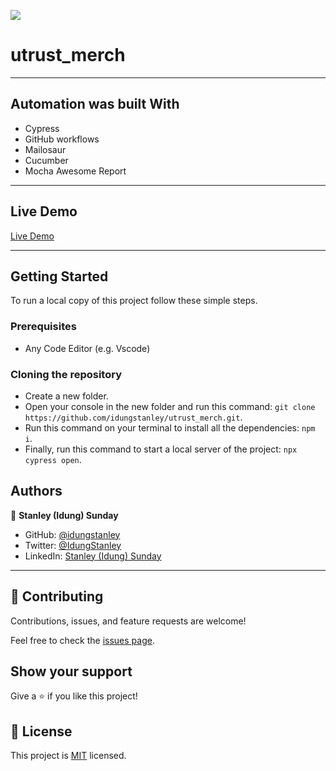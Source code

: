 ![](https://img.shields.io/badge/Utrust-merchants-blueviolet)
# utrust_merch

---

## Automation was built With

- Cypress
- GitHub workflows
- Mailosaur
- Cucumber
- Mocha Awesome Report

---

## Live Demo

[Live Demo](https://travelerspacehub.netlify.app/)

---

## Getting Started

To run a local copy of this project follow these simple steps.

### Prerequisites

- Any Code Editor (e.g. Vscode)

### Cloning the repository

- Create a new folder.
- Open your console in the new folder and run this command: `git clone https://github.com/idungstanley/utrust_merch.git`.
- Run this command on your terminal to install all the dependencies: `npm i`.
- Finally, run this command to start a local server of the project: `npx cypress open`.

## Authors

👤 **Stanley (Idung) Sunday**

- GitHub: [@idungstanley](https://github.com/idungstanley)
- Twitter: [@IdungStanley](https://twitter.com/IdungStanley)
- LinkedIn: [Stanley (Idung) Sunday](https://www.linkedin.com/in/sundaystanley56/)

---

## 🤝 Contributing

Contributions, issues, and feature requests are welcome!

Feel free to check the [issues page](https://github.com/idungstanley/utrust_merch/issues).

## Show your support

Give a ⭐️ if you like this project!

## 📝 License

This project is [MIT](./LICENSE) licensed.